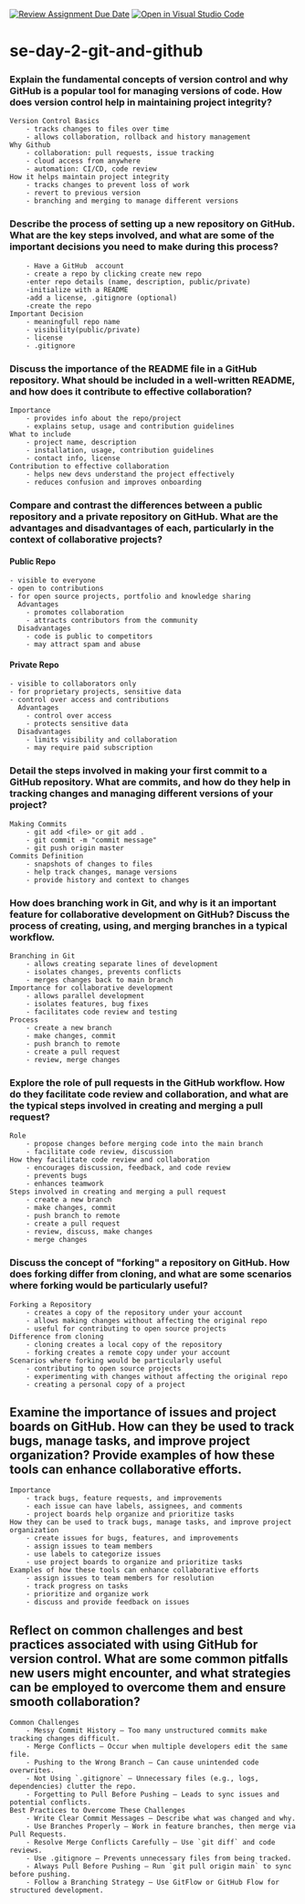 [![Review Assignment Due Date](https://classroom.github.com/assets/deadline-readme-button-22041afd0340ce965d47ae6ef1cefeee28c7c493a6346c4f15d667ab976d596c.svg)](https://classroom.github.com/a/8wgCKhpZ)
[![Open in Visual Studio Code](https://classroom.github.com/assets/open-in-vscode-2e0aaae1b6195c2367325f4f02e2d04e9abb55f0b24a779b69b11b9e10269abc.svg)](https://classroom.github.com/online_ide?assignment_repo_id=18574574&assignment_repo_type=AssignmentRepo)

# se-day-2-git-and-github

### Explain the fundamental concepts of version control and why GitHub is a popular tool for managing versions of code. How does version control help in maintaining project integrity?

    Version Control Basics
        - tracks changes to files over time
        - allows collaboration, rollback and history management
    Why Github
        - collaboration: pull requests, issue tracking
        - cloud access from anywhere
        - automation: CI/CD, code review
    How it helps maintain project integrity
        - tracks changes to prevent loss of work
        - revert to previous version
        - branching and merging to manage different versions

### Describe the process of setting up a new repository on GitHub. What are the key steps involved, and what are some of the important decisions you need to make during this process?

        - Have a GitHub  account
        - create a repo by clicking create new repo
        -enter repo details (name, description, public/private)
        -initialize with a README
        -add a license, .gitignore (optional)
        -create the repo
    Important Decision
        - meaningfull repo name
        - visibility(public/private)
        - license
        - .gitignore

### Discuss the importance of the README file in a GitHub repository. What should be included in a well-written README, and how does it contribute to effective collaboration?

    Importance
        - provides info about the repo/project
        - explains setup, usage and contribution guidelines
    What to include
        - project name, description
        - installation, usage, contribution guidelines
        - contact info, license
    Contribution to effective collaboration
        - helps new devs understand the project effectively
        - reduces confusion and improves onboarding

### Compare and contrast the differences between a public repository and a private repository on GitHub. What are the advantages and disadvantages of each, particularly in the context of collaborative projects?

#### Public Repo

    - visible to everyone
    - open to contributions
    - for open source projects, portfolio and knowledge sharing
      Advantages
        - promotes collaboration
        - attracts contributors from the community
      Disadvantages
        - code is public to competitors
        - may attract spam and abuse

#### Private Repo

    - visible to collaborators only
    - for proprietary projects, sensitive data
    - control over access and contributions
      Advantages
        - control over access
        - protects sensitive data
      Disadvantages
        - limits visibility and collaboration
        - may require paid subscription

### Detail the steps involved in making your first commit to a GitHub repository. What are commits, and how do they help in tracking changes and managing different versions of your project?

    Making Commits
        - git add <file> or git add .
        - git commit -m "commit message"
        - git push origin master
    Commits Definition
        - snapshots of changes to files
        - help track changes, manage versions
        - provide history and context to changes

### How does branching work in Git, and why is it an important feature for collaborative development on GitHub? Discuss the process of creating, using, and merging branches in a typical workflow.

    Branching in Git
        - allows creating separate lines of development
        - isolates changes, prevents conflicts
        - merges changes back to main branch
    Importance for collaborative development
        - allows parallel development
        - isolates features, bug fixes
        - facilitates code review and testing
    Process
        - create a new branch
        - make changes, commit
        - push branch to remote
        - create a pull request
        - review, merge changes

### Explore the role of pull requests in the GitHub workflow. How do they facilitate code review and collaboration, and what are the typical steps involved in creating and merging a pull request?

    Role
        - propose changes before merging code into the main branch
        - facilitate code review, discussion
    How they facilitate code review and collaboration
        - encourages discussion, feedback, and code review
        - prevents bugs
        - enhances teamwork
    Steps involved in creating and merging a pull request
        - create a new branch
        - make changes, commit
        - push branch to remote
        - create a pull request
        - review, discuss, make changes
        - merge changes

### Discuss the concept of "forking" a repository on GitHub. How does forking differ from cloning, and what are some scenarios where forking would be particularly useful?

    Forking a Repository
        - creates a copy of the repository under your account
        - allows making changes without affecting the original repo
        - useful for contributing to open source projects
    Difference from cloning
        - cloning creates a local copy of the repository
        - forking creates a remote copy under your account
    Scenarios where forking would be particularly useful
        - contributing to open source projects
        - experimenting with changes without affecting the original repo
        - creating a personal copy of a project

## Examine the importance of issues and project boards on GitHub. How can they be used to track bugs, manage tasks, and improve project organization? Provide examples of how these tools can enhance collaborative efforts.

    Importance
        - track bugs, feature requests, and improvements
        - each issue can have labels, assignees, and comments
        - project boards help organize and prioritize tasks
    How they can be used to track bugs, manage tasks, and improve project organization
        - create issues for bugs, features, and improvements
        - assign issues to team members
        - use labels to categorize issues
        - use project boards to organize and prioritize tasks
    Examples of how these tools can enhance collaborative efforts
        - assign issues to team members for resolution
        - track progress on tasks
        - prioritize and organize work
        - discuss and provide feedback on issues

## Reflect on common challenges and best practices associated with using GitHub for version control. What are some common pitfalls new users might encounter, and what strategies can be employed to overcome them and ensure smooth collaboration?

    Common Challenges
        - Messy Commit History – Too many unstructured commits make tracking changes difficult.
        - Merge Conflicts – Occur when multiple developers edit the same file.
        - Pushing to the Wrong Branch – Can cause unintended code overwrites.
        - Not Using `.gitignore` – Unnecessary files (e.g., logs, dependencies) clutter the repo.
        - Forgetting to Pull Before Pushing – Leads to sync issues and potential conflicts.
    Best Practices to Overcome These Challenges
        - Write Clear Commit Messages – Describe what was changed and why.
        - Use Branches Properly – Work in feature branches, then merge via Pull Requests.
        - Resolve Merge Conflicts Carefully – Use `git diff` and code reviews.
        - Use .gitignore – Prevents unnecessary files from being tracked.
        - Always Pull Before Pushing – Run `git pull origin main` to sync before pushing.
        - Follow a Branching Strategy – Use GitFlow or GitHub Flow for structured development.
